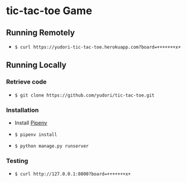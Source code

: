 # tic-tac-toe Game


## Running Remotely

* `$ curl https://yudori-tic-tac-toe.herokuapp.com?board=+++++++x+`



## Running Locally

### Retrieve code

* `$ git clone https://github.com/yudori/tic-tac-toe.git`


### Installation

* Install [Pipenv]

* `$ pipenv install`
* `$ python manage.py runserver`


### Testing

* `$ curl http://127.0.0.1:8000?board=+++++++x+`



[Pipenv]: https://docs.pipenv.org/
